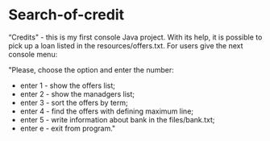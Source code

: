 # Search-of-credit
“Credits" - this is my first сonsole Java project. 
With its help, it is possible to pick up a loan listed in the resources/offers.txt. 
For users give the next сonsole menu: 

"Please, choose the option and enter the number:
- enter 1 - show the offers list;
- enter 2 - show the manadgers list;
- enter 3 - sort the offers by term;
- enter 4 - find the offers with defining maximum line;
- enter 5 - write information about bank in the files/bank.txt;
- enter e - exit from program."
